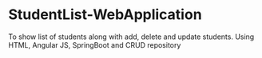 # StudentList-WebApplication
To show list of students along with add, delete and update students. Using HTML, Angular JS, SpringBoot and CRUD repository
